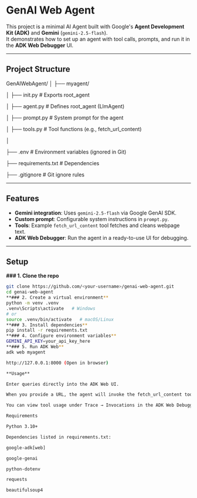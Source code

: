# GenAI Web Agent

This project is a minimal AI Agent built with Google's **Agent Development Kit (ADK)** and **Gemini** (`gemini-2.5-flash`).  
It demonstrates how to set up an agent with tool calls, prompts, and run it in the **ADK Web Debugger** UI.

---

## Project Structure
GenAIWebAgent/
│
├── myagent/

│ ├── init.py # Exports root_agent

│ ├── agent.py # Defines root_agent (LlmAgent)

│ ├── prompt.py # System prompt for the agent

│ ├── tools.py # Tool functions (e.g., fetch_url_content)

│

├── .env # Environment variables (ignored in Git)

├── requirements.txt # Dependencies

├── .gitignore # Git ignore rules


---

## Features
- **Gemini integration**: Uses `gemini-2.5-flash` via Google GenAI SDK.
- **Custom prompt**: Configurable system instructions in `prompt.py`.
- **Tools**: Example `fetch_url_content` tool fetches and cleans webpage text.
- **ADK Web Debugger**: Run the agent in a ready-to-use UI for debugging.

---

## Setup

**### 1. Clone the repo**
```bash
git clone https://github.com/<your-username>/genai-web-agent.git
cd genai-web-agent
**### 2. Create a virtual environment**
python -m venv .venv
.venv\Scripts\activate   # Windows
# or
source .venv/bin/activate   # macOS/Linux
**### 3. Install dependencies**
pip install -r requirements.txt
**### 4. Configure environment variables**
GEMINI_API_KEY=your_api_key_here
**### 5. Run ADK Web**
adk web myagent

http://127.0.0.1:8000 (Open in browser)

**Usage**

Enter queries directly into the ADK Web UI.

When you provide a URL, the agent will invoke the fetch_url_content tool and analyze/summarize the content.

You can view tool usage under Trace → Invocations in the ADK Web Debugger.

Requirements

Python 3.10+

Dependencies listed in requirements.txt:

google-adk[web]

google-genai

python-dotenv

requests

beautifulsoup4







